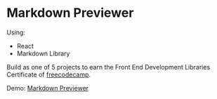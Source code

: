 # Markdown Previewer

Using:
- React
- Markdown Library

Build as one of 5 projects to earn the Front End Development Libraries Certificate of [freecodecamp](freecodecamp.org).

Demo: [Markdown Previewer](https://markdown-previewer-1o8.pages.dev/)
